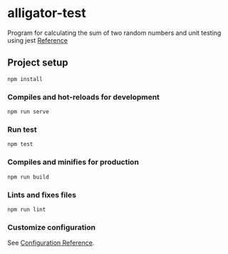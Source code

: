 # alligator-test

Program for calculating the sum of two random numbers and unit testing using jest
[Reference](https://www.digitalocean.com/community/tutorials/vuejs-vue-testing)

## Project setup
```
npm install
```

### Compiles and hot-reloads for development
```
npm run serve
```

### Run test
```
npm test
```

### Compiles and minifies for production
```
npm run build
```

### Lints and fixes files
```
npm run lint
```

### Customize configuration
See [Configuration Reference](https://cli.vuejs.org/config/).

